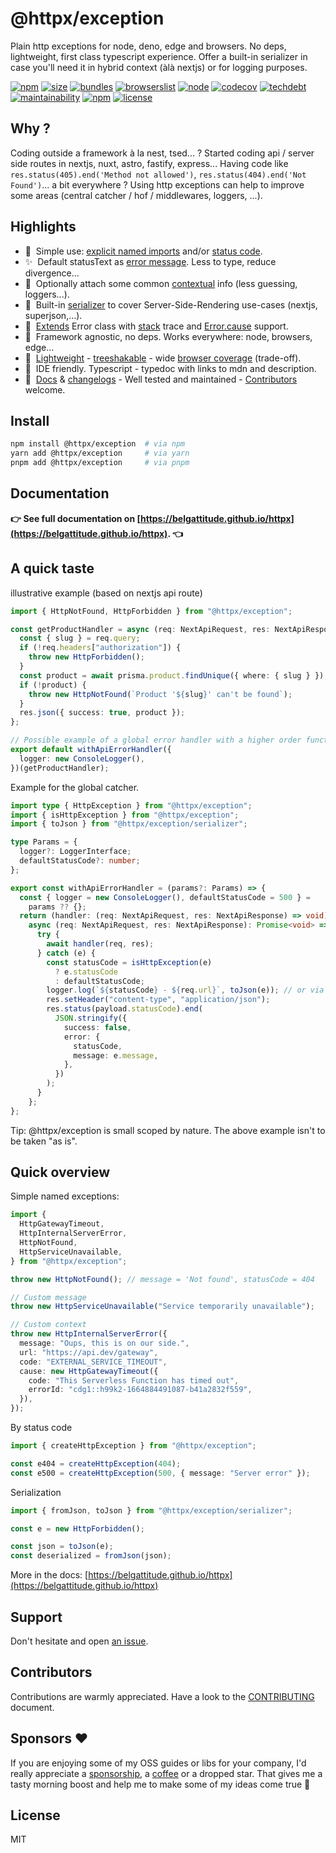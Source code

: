 # @httpx/exception

Plain http exceptions for node, deno, edge and browsers. No deps, lightweight, first class typescript
experience. Offer a built-in serializer in case you'll need it in hybrid context (àlà nextjs) or for logging
purposes.

[![npm](https://img.shields.io/npm/v/@httpx/exception?style=for-the-badge&labelColor=222)](https://www.npmjs.com/package/@httpx/exception)
[![size](https://img.shields.io/bundlephobia/minzip/@httpx/exception@latest?label=Max&style=for-the-badge&labelColor=333&color=informational)](https://bundlephobia.com/package/@httpx/exception@latest)
[![bundles](https://img.shields.io/static/v1?label=&message=cjs|esm|treeshake&logo=webpack&style=for-the-badge&labelColor=444&color=informational)](https://github.com/belgattitude/httpx/blob/main/packages/exception/.size-limit.cjs)
[![browserslist](https://img.shields.io/static/v1?label=Browser&message=>99%&logo=googlechrome&style=for-the-badge&labelColor=444&color=informational)](https://browserslist.dev/?q=PiAwLjAxJSwgbm90IGRlYWQ%3D)
[![node](https://img.shields.io/static/v1?label=Node&message=14%2b&logo=node.js&style=for-the-badge&labelColor=444&color=informational)](https://browserslist.dev/?q=PjAuMjUlLCBub3QgZGVhZA%3D%3D)
[![codecov](https://img.shields.io/codecov/c/github/belgattitude/httpx?logo=codecov&style=for-the-badge&labelColor=444)](https://codecov.io/gh/belgattitude/httpx)
[![techdebt](https://img.shields.io/codeclimate/tech-debt/belgattitude/httpx?label=TechDebt&logo=code-climate&style=for-the-badge&labelColor=444)](https://codeclimate.com/github/belgattitude/httpx)
[![maintainability](https://img.shields.io/codeclimate/maintainability/belgattitude/httpx?label=Maintainability&logo=code-climate&style=for-the-badge&labelColor=444)](https://codeclimate.com/github/belgattitude/httpx)
[![npm](https://img.shields.io/npm/dt/@httpx/exception?style=for-the-badge)](https://www.npmjs.com/package/@httpx/exception)
[![license](https://img.shields.io/npm/l/@httpx/exception?style=for-the-badge&labelColor=000000)](https://github.com/belgattitude/httpx/blob/main/LICENSE)

## Why ?

Coding outside a framework à la nest, tsed... ? Started coding api / server side routes in nextjs, nuxt, astro, fastify, express...
Having code like `res.status(405).end('Method not allowed')`, `res.status(404).end('Not Found')`... a bit everywhere ?
Using http exceptions can help to improve some areas (central catcher / hof / middlewares, loggers, ...).

## Highlights

- 🚀&nbsp; Simple use: [explicit named imports](https://belgattitude.github.io/httpx/#/?id=named-exceptions) and/or [status code](https://belgattitude.github.io/httpx/#/?id=factories).
- ✨‍&nbsp; Default statusText as [error message](https://belgattitude.github.io/httpx/#/?id=about-default-message). Less to type, reduce divergence...
- 🎥&nbsp; Optionally attach some common [contextual](https://belgattitude.github.io/httpx/#/?id=about-context) info (less guessing, loggers...).
- 🐎&nbsp; Built-in [serializer](https://belgattitude.github.io/httpx/#/?id=serializer) to cover Server-Side-Rendering use-cases (nextjs, superjson,...).
- 🎯&nbsp; [Extends](https://belgattitude.github.io/httpx/#/?id=uml-class-diagram) Error class with [stack](https://developer.mozilla.org/en-US/docs/Web/JavaScript/Reference/Global_Objects/Error/stack) trace and [Error.cause](https://belgattitude.github.io/httpx/#/?id=about-errorcause) support.
- 📡&nbsp; Framework agnostic, no deps. Works everywhere: node, browsers, edge...
- 🍃&nbsp; [Lightweight](https://bundlephobia.com/package/@httpx/exception@latest) - [treeshakable](https://github.com/belgattitude/httpx/blob/main/packages/exception/.size-limit.cjs) - wide [browser coverage](https://browserslist.dev/?q=PiAwLjAxJSwgbm90IGRlYWQ%3D) (trade-off).
- 🧙‍&nbsp; IDE friendly. Typescript - typedoc with links to mdn and description.
- 🥃&nbsp; [Docs](https://belgattitude.github.io/httpx) & [changelogs](https://github.com/belgattitude/httpx/releases) - Well tested and maintained - [Contributors](https://github.com/belgattitude/httpx/blob/main/CONTRIBUTING.md) welcome.

## Install

```bash
npm install @httpx/exception  # via npm
yarn add @httpx/exception     # via yarn
pnpm add @httpx/exception     # via pnpm
```

## Documentation

**👉 See full documentation on [https://belgattitude.github.io/httpx](https://belgattitude.github.io/httpx). 👈**

## A quick taste

illustrative example (based on nextjs api route)

```typescript
import { HttpNotFound, HttpForbidden } from "@httpx/exception";

const getProductHandler = async (req: NextApiRequest, res: NextApiResponse) => {
  const { slug } = req.query;
  if (!req.headers["authorization"]) {
    throw new HttpForbidden();
  }
  const product = await prisma.product.findUnique({ where: { slug } });
  if (!product) {
    throw new HttpNotFound(`Product '${slug}' can't be found`);
  }
  res.json({ success: true, product });
};

// Possible example of a global error handler with a higher order function
export default withApiErrorHandler({
  logger: new ConsoleLogger(),
})(getProductHandler);
```

Example for the global catcher.

```typescript
import type { HttpException } from "@httpx/exception";
import { isHttpException } from "@httpx/exception";
import { toJson } from "@httpx/exception/serializer";

type Params = {
  logger?: LoggerInterface;
  defaultStatusCode?: number;
};

export const withApiErrorHandler = (params?: Params) => {
  const { logger = new ConsoleLogger(), defaultStatusCode = 500 } =
    params ?? {};
  return (handler: (req: NextApiRequest, res: NextApiResponse) => void) =>
    async (req: NextApiRequest, res: NextApiResponse): Promise<void> => {
      try {
        await handler(req, res);
      } catch (e) {
        const statusCode = isHttpException(e)
          ? e.statusCode
          : defaultStatusCode;
        logger.log(`${statusCode} - ${req.url}`, toJson(e)); // or via convertToSerializable
        res.setHeader("content-type", "application/json");
        res.status(payload.statusCode).end(
          JSON.stringify({
            success: false,
            error: {
              statusCode,
              message: e.message,
            },
          })
        );
      }
    };
};
```

Tip: @httpx/exception is small scoped by nature. The above example isn't to be taken "as is".

## Quick overview

Simple named exceptions:

```typescript
import {
  HttpGatewayTimeout,
  HttpInternalServerError,
  HttpNotFound,
  HttpServiceUnavailable,
} from "@httpx/exception";

throw new HttpNotFound(); // message = 'Not found', statusCode = 404

// Custom message
throw new HttpServiceUnavailable("Service temporarily unavailable");

// Custom context
throw new HttpInternalServerError({
  message: "Oups, this is on our side.",
  url: "https://api.dev/gateway",
  code: "EXTERNAL_SERVICE_TIMEOUT",
  cause: new HttpGatewayTimeout({
    code: "This Serverless Function has timed out",
    errorId: "cdg1::h99k2-1664884491087-b41a2832f559",
  }),
});
```

By status code

```typescript
import { createHttpException } from "@httpx/exception";

const e404 = createHttpException(404);
const e500 = createHttpException(500, { message: "Server error" });
```

Serialization

```typescript
import { fromJson, toJson } from "@httpx/exception/serializer";

const e = new HttpForbidden();

const json = toJson(e);
const deserialized = fromJson(json);
```

More in the docs: [https://belgattitude.github.io/httpx](https://belgattitude.github.io/httpx)

## Support

Don't hesitate and open [an issue](https://github.com/belgattitude/httpx/issues).

## Contributors

Contributions are warmly appreciated. Have a look to the [CONTRIBUTING](https://github.com/belgattitude/httpx/blob/main/CONTRIBUTING.md) document.

## Sponsors ♥

If you are enjoying some of my OSS guides or libs for your company, I'd really appreciate a [sponsorship](https://github.com/sponsors/belgattitude), a [coffee](https://ko-fi.com/belgattitude) or a dropped star. That gives me a tasty morning boost and help me to make some of my ideas come true 🙏

## License

MIT
